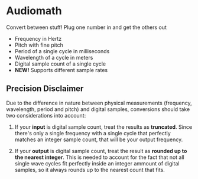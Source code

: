 # Audiomath

Convert between stuff! Plug one number in and get the others out

- Frequency in Hertz
- Pitch with fine pitch
- Period of a single cycle in milliseconds
- Wavelength of a cycle in meters
- Digital sample count of a single cycle
- **NEW!** Supports different sample rates

## Precision Disclaimer

Due to the difference in nature between physical measurements (frequency, wavelength, period and pitch) and digital samples, conversions should take two considerations into account:

1. If your **input** is digital sample count, treat the results as **truncated**. Since there's only a single frequency with a single cycle that perfectly matches an integer sample count, that will be your output frequency.

1. If your **output** is digital sample count, treat the result as **rounded up to the nearest integer**. This is needed to account for the fact that not all single wave cycles fit perfectly inside an integer ammount of digital samples, so it always rounds up to the nearest count that fits.